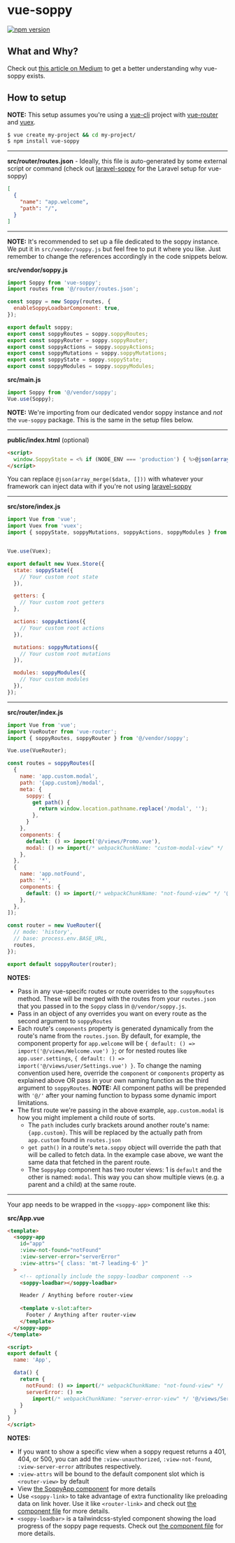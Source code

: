 # vue-soppy

[![npm version](https://badge.fury.io/js/vue-soppy.svg)](https://badge.fury.io/js/vue-soppy)

## What and Why?
Check out [this article on Medium](https://medium.com/@kevinkirchner/a-ready-to-try-concept-in-response-to-second-guessing-the-modern-web-6946ec4d0598) to get a better understanding why vue-soppy exists.

## How to setup

__NOTE:__ This setup assumes you're using a [vue-cli](https://cli.vuejs.org/) project with [vue-router](https://router.vuejs.org/) and [vuex](https://vuex.vuejs.org/).

```bash
$ vue create my-project && cd my-project/
$ npm install vue-soppy
```


---

__src/router/routes.json__ - Ideally, this file is auto-generated by some external script or command (check out [laravel-soppy](https://github.com/truefrontier/laravel-soppy) for the Laravel setup for vue-soppy)
```json
[
  {
    "name": "app.welcome",
    "path": "/",
  }
]
```

---

__NOTE:__ It's recommended to set up a file dedicated to the soppy instance. We put it in `src/vendor/soppy.js` but feel free to put it where you like. Just remember to change the references accordingly in the code snippets below.

__src/vendor/soppy.js__
```js
import Soppy from 'vue-soppy';
import routes from '@/router/routes.json';

const soppy = new Soppy(routes, {
  enableSoppyLoadbarComponent: true,
});

export default soppy;
export const soppyRoutes = soppy.soppyRoutes;
export const soppyRouter = soppy.soppyRouter;
export const soppyActions = soppy.soppyActions;
export const soppyMutations = soppy.soppyMutations;
export const soppyState = soppy.soppyState;
export const soppyModules = soppy.soppyModules;

```

__src/main.js__
```js
import Soppy from '@/vendor/soppy';
Vue.use(Soppy);
```

__NOTE:__ We're importing from our dedicated vendor soppy instance and _not_ the `vue-soppy` package. This is the same in the setup files below.

---

__public/index.html__ (optional)
```html
<script>
  window.SoppyState = <% if (NODE_ENV === 'production') { %>@json(array_merge($data, []))<% } else { %>{}<% } %>;
</script>
```

You can replace `@json(array_merge($data, []))` with whatever your framework can inject data with if you're not using [laravel-soppy](https://github.com/truefrontier/laravel-soppy)

---

__src/store/index.js__
```js
import Vue from 'vue';
import Vuex from 'vuex';
import { soppyState, soppyMutations, soppyActions, soppyModules } from '@/vendor/soppy';


Vue.use(Vuex);

export default new Vuex.Store({
  state: soppyState({
    // Your custom root state
  }),

  getters: {
    // Your custom root getters
  },

  actions: soppyActions({
    // Your custom root actions
  }),

  mutations: soppyMutations({
    // Your custom root mutations
  }),

  modules: soppyModules({
    // Your custom modules
  }),
});
```

---

__src/router/index.js__
```js
import Vue from 'vue';
import VueRouter from 'vue-router';
import { soppyRoutes, soppyRouter } from '@/vendor/soppy';

Vue.use(VueRouter);

const routes = soppyRoutes([
  {
    name: 'app.custom.modal',
    path: '{app.custom}/modal',
    meta: {
      soppy: {
        get path() {
          return window.location.pathname.replace('/modal', '');
        },
      }
    },
    components: {
      default: () => import('@/views/Promo.vue'),
      modal: () => import(/* webpackChunkName: "custom-modal-view" */ '@/views/custom/Modal'),
    },
  },
  {
    name: 'app.notFound',
    path: '*',
    components: {
      default: () => import(/* webpackChunkName: "not-found-view" */ '@/views/NotFound'),
    },
  },
]);

const router = new VueRouter({
  // mode: 'history',
  // base: process.env.BASE_URL,
  routes,
});

export default soppyRouter(router);

```

__NOTES:__
- Pass in any vue-specifc routes or route overrides to the `soppyRoutes` method. These will be merged with the routes from your `routes.json` that you passed in to the `Soppy` class in `@/vendor/soppy.js`.
- Pass in an object of any overrides you want on every route as the second argument to `soppyRoutes`
- Each route's `components` property is generated dynamically from the route's name from the `routes.json`. By default, for example, the component property for `app.welcome` will be `{ default: () => import('@/views/Welcome.vue') }`; or for nested routes like `app.user.settings`, `{ default: () => import('@/views/user/Settings.vue') }`. To change the naming convention used here, override the `component` or `components` property as explained above OR pass in your own naming function as the third argument to `soppyRoutes`. __NOTE:__ All component paths will be prepended with `'@/'` after your naming function to bypass some dynamic import limitations.
- The first route we're passing in the above example, `app.custom.modal` is how you might implement a child route of sorts.
  - The `path` includes curly brackets around another route's name: `{app.custom}`. This will be replaced by the actually path from `app.custom`  found in `routes.json`
  - `get path()` in a route's `meta.soppy` object will override the path that will be called to fetch data. In the example case above, we want the same data that fetched in the parent route.
  - The `SoppyApp` component has two router views: 1 is `default` and the other is named: `modal`. This way you can show multiple views (e.g. a parent and a child) at the same route.

---

Your app needs to be wrapped in the `<soppy-app>` component like this:

__src/App.vue__
```html
<template>
  <soppy-app
    id="app"
    :view-not-found="notFound"
    :view-server-error="serverError"
    :view-attrs="{ class: 'mt-7 leading-6' }"
  >
    <!-- optionally include the soppy-loadbar component -->
    <soppy-loadbar></soppy-loadbar>

    Header / Anything before router-view
    
    <template v-slot:after>
      Footer / Anything after router-view
    </template>
  </soppy-app>
</template>

<script>
export default {
  name: 'App',

  data() {
    return {
      notFound: () => import(/* webpackChunkName: "not-found-view" */ '@/views/NotFound'),
      serverError: () =>
        import(/* webpackChunkName: "server-error-view" */ '@/views/ServerError'),
    }
  }
}
</script>
```

__NOTES:__
- If you want to show a specific view when a soppy request returns a 401, 404, or 500, you can add the `:view-unauthorized`, `:view-not-found`, `:view-server-error` attributes respectively. 
- `:view-attrs` will be bound to the default component slot which is `<router-view>` by default
- View [the SoppyApp component](https://github.com/truefrontier/vue-soppy/blob/master/components/SoppyApp.vue) for more details 
- Use `<soppy-link>` to take advantage of extra functionality like preloading data on link hover. Use it like `<router-link>` and check out [the component file](https://github.com/truefrontier/vue-soppy/blob/master/components/SoppyLink.vue) for more details.
- `<soppy-loadbar>` is a tailwindcss-styled component showing the load progress of the soppy page requests. Check out [the component file](https://github.com/truefrontier/vue-soppy/blob/master/components/SoppyLoadbar.vue) for more details.